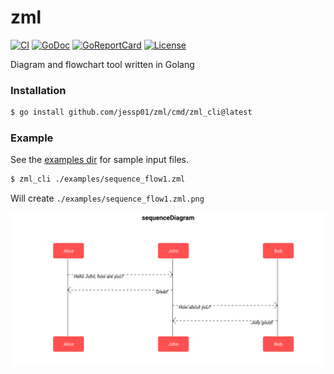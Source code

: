 # zml

[![CI][badge-build]][build]
[![GoDoc][go-docs-badge]][go-docs]
[![GoReportCard][go-report-card-badge]][go-report-card]
[![License][badge-license]][license]

Diagram and flowchart tool written in Golang

### Installation

```sh
$ go install github.com/jessp01/zml/cmd/zml_cli@latest
```

### Example

See the [examples dir](./examples) for sample input files.

```sh
$ zml_cli ./examples/sequence_flow1.zml
```

Will create `./examples/sequence_flow1.zml.png`

![example sequence flow](examples/sequence_flow1.zml.png)

[license]: ./LICENSE
[badge-license]: https://img.shields.io/github/license/jessp01/zml.svg
[go-docs-badge]: https://godoc.org/github.com/jessp01/zml?status.svg
[go-docs]: https://godoc.org/github.com/jessp01/zml
[go-report-card-badge]: https://goreportcard.com/badge/github.com/jessp01/zml
[go-report-card]: https://goreportcard.com/report/github.com/jessp01/zml
[badge-build]: https://github.com/jessp01/zml/actions/workflows/go.yml/badge.svg
[build]: https://github.com/jessp01/zml/actions/workflows/go.yml

